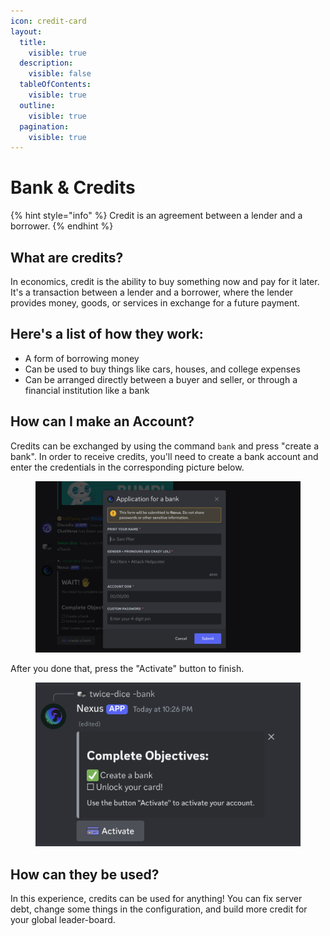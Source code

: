 ```yaml
---
icon: credit-card
layout:
  title:
    visible: true
  description:
    visible: false
  tableOfContents:
    visible: true
  outline:
    visible: true
  pagination:
    visible: true
---
```


# Bank & Credits

{% hint style="info" %}
Credit is an agreement between a lender and a borrower.&#x20;
{% endhint %}

## What are credits?

In economics, credit is the ability to buy something now and pay for it later. It's a transaction between a lender and a borrower, where the lender provides money, goods, or services in exchange for a future payment.&#x20;

## Here's a list of how they work:

* A form of borrowing money&#x20;
* Can be used to buy things like cars, houses, and college expenses&#x20;
* Can be arranged directly between a buyer and seller, or through a financial institution like a bank

## How can I make an Account?

Credits can be exchanged by using the command `bank`  and press "create a bank". In order to receive credits, you'll need to create a bank account and enter the credentials in the corresponding picture below.&#x20;

<figure><img src="../../../.gitbook/assets/Screenshot 2025-03-09 10.14.31 PM.png" alt=""><figcaption></figcaption></figure>

After you done that, press the "Activate" button to finish.

<figure><img src="../../../.gitbook/assets/Screenshot 2025-03-09 10.28.11 PM.png" alt=""><figcaption></figcaption></figure>

## How can they be used?

In this experience, credits can be used for anything! You can fix server debt, change some things in the configuration, and build more credit for your global leader-board.&#x20;
